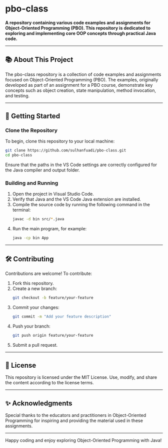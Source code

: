 # pbo-class

**A repository containing various code examples and assignments for Object-Oriented Programming (PBO). This repository is dedicated to exploring and implementing core OOP concepts through practical Java code.**

---

## 📚 About This Project

The pbo-class repository is a collection of code examples and assignments focused on Object-Oriented Programming (PBO). The examples, originally developed as part of an assignment for a PBO course, demonstrate key concepts such as object creation, state manipulation, method invocation, and testing.

<!-- Key classes include [`Titik.java`](PBO01%20Object%20Orientation/object_orientation/src/Titik.java) (representing a point) and [`Garis.java`](PBO01%20Object%20Orientation/object_orientation/src/Garis.java) (representing a line). Additional programs like [`App.java`](PBO01%20Object%20Orientation/object_orientation/src/App.java), [`MTitik.java`](PBO01%20Object%20Orientation/object_orientation/src/MTitik.java), [`MTitikRefactored.java`](PBO01%20Object%20Orientation/object_orientation/src/MTitikRefactored.java), and [`MGaris.java`](PBO01%20Object%20Orientation/object_orientation/src/MGaris.java) serve to demonstrate and test these concepts. -->

---

## 🚀 Getting Started

### Clone the Repository

To begin, clone this repository to your local machine:

```bash
git clone https://github.com/sulhanfuadi/pbo-class.git
cd pbo-class
```

<!-- ### Folder Structure

The repository is organized as follows:

- **PBO01 Object Orientation/**
  This folder contains the course materials for Object Orientation, including:
  - **object_orientation/src/**: The source code files (.java)
    - Examples: `Titik.java`, `Garis.java`, `App.java`, etc.
  - **object_orientation/bin/**: The compiled output files (.class)
  - **object_orientation/lib/**: Dependencies (if any)
  - **object_orientation/.vscode/**: VS Code configuration files (e.g., `settings.json`) -->

Ensure that the paths in the VS Code settings are correctly configured for the Java compiler and output folder.

### Building and Running

1. Open the project in Visual Studio Code.
2. Verify that Java and the VS Code Java extension are installed.
3. Compile the source code by running the following command in the terminal:
   ```bash
   javac -d bin src/*.java
   ```
4. Run the main program, for example:
   ```bash
   java -cp bin App
   ```

<!-- ---

## 📖 Topics Covered

1. **Titik (Point)**
   Demonstrates point manipulation methods such as shifting, reflection, and distance calculation.
   See: `Titik.java`

2. **Garis (Line)**
   Illustrates how to represent and operate on a line, including computations of length, gradient, midpoint, and checking for parallelism or perpendicularity.
   See: `Garis.java`

3. **Application and Testing**
   - The main demonstration of the program is found in `App.java`.
   - Point operations are tested in `MTitik.java` and `MTitikRefactored.java`.
   - Line functionalities are explored in `MGaris.java`. -->

---

## 🛠️ Contributing

Contributions are welcome! To contribute:

1. Fork this repository.
2. Create a new branch:
   ```bash
   git checkout -b feature/your-feature
   ```
3. Commit your changes:
   ```bash
   git commit -m "Add your feature description"
   ```
4. Push your branch:
   ```bash
   git push origin feature/your-feature
   ```
5. Submit a pull request.

---

## 📜 License

This repository is licensed under the MIT License. Use, modify, and share the content according to the license terms.

---

## ✨ Acknowledgments

Special thanks to the educators and practitioners in Object-Oriented Programming for inspiring and providing the material used in these assignments.

---

Happy coding and enjoy exploring Object-Oriented Programming with Java!
